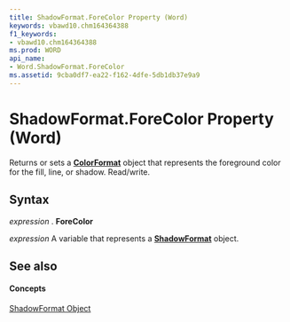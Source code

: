 ```yaml
---
title: ShadowFormat.ForeColor Property (Word)
keywords: vbawd10.chm164364388
f1_keywords:
- vbawd10.chm164364388
ms.prod: WORD
api_name:
- Word.ShadowFormat.ForeColor
ms.assetid: 9cba0df7-ea22-f162-4dfe-5db1db37e9a9
---
```



# ShadowFormat.ForeColor Property (Word)

Returns or sets a  **[ColorFormat](colorformat-object-word.md)** object that represents the foreground color for the fill, line, or shadow. Read/write.


## Syntax

 _expression_ . **ForeColor**

 _expression_ A variable that represents a **[ShadowFormat](shadowformat-object-word.md)** object.


## See also


#### Concepts


[ShadowFormat Object](shadowformat-object-word.md)

